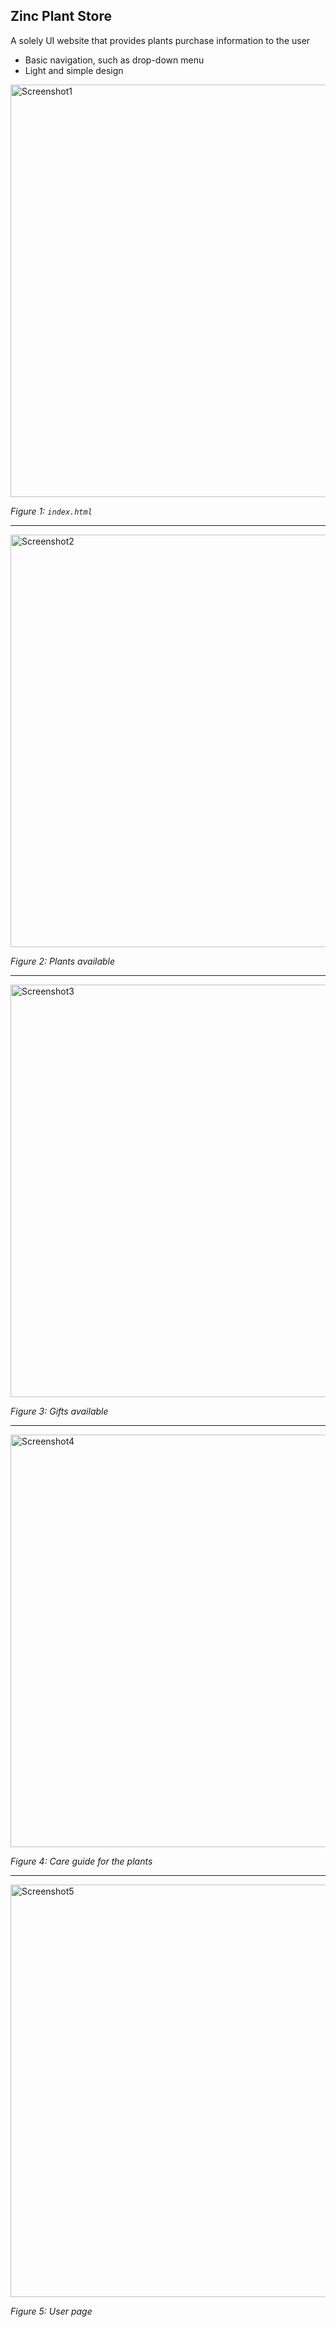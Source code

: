 ## Zinc Plant Store
A solely UI website that provides plants purchase information to the user
- Basic navigation, such as drop-down menu
- Light and simple design

<img src="https://user-images.githubusercontent.com/102596628/215821398-1fe02342-58a9-4bcb-84ef-2bb2ca847053.png" alt="Screenshot1" width="660" />

*Figure 1: `index.html`*

-----

<img src="https://user-images.githubusercontent.com/102596628/215821673-80f2f66b-548c-40dc-bdac-c2e0b0a20b15.png" alt="Screenshot2" width="660" />

*Figure 2: Plants available*

-----

<img src="https://user-images.githubusercontent.com/102596628/215822190-fb33197b-86d4-4d4e-8217-5282e722b157.png" alt="Screenshot3" width="660" />

*Figure 3: Gifts available*

-----

<img src="https://user-images.githubusercontent.com/102596628/215822346-6cf24bc7-1622-43e8-9dcd-8e9cc9371089.png" alt="Screenshot4" width="660" />

*Figure 4: Care guide for the plants*

-----

<img src="https://user-images.githubusercontent.com/102596628/215822939-ee30c226-c709-4f67-a3ed-4a62e7e90816.png" alt="Screenshot5" width="660" />

*Figure 5: User page*
